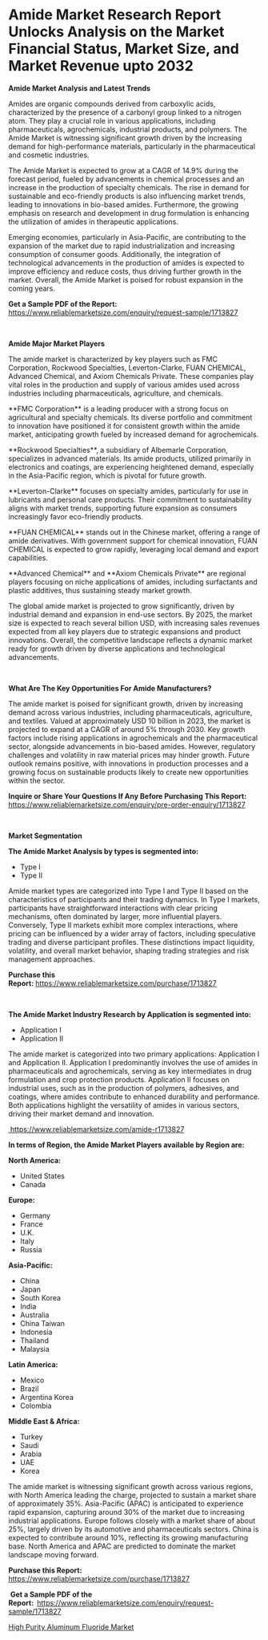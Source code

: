 <p><h1>Amide Market Research Report Unlocks Analysis on the Market Financial Status, Market Size, and Market Revenue upto 2032</h1></p><p><strong>Amide Market Analysis and Latest Trends</strong></p>
<p><p>Amides are organic compounds derived from carboxylic acids, characterized by the presence of a carbonyl group linked to a nitrogen atom. They play a crucial role in various applications, including pharmaceuticals, agrochemicals, industrial products, and polymers. The Amide Market is witnessing significant growth driven by the increasing demand for high-performance materials, particularly in the pharmaceutical and cosmetic industries.</p><p>The Amide Market is expected to grow at a CAGR of 14.9% during the forecast period, fueled by advancements in chemical processes and an increase in the production of specialty chemicals. The rise in demand for sustainable and eco-friendly products is also influencing market trends, leading to innovations in bio-based amides. Furthermore, the growing emphasis on research and development in drug formulation is enhancing the utilization of amides in therapeutic applications.</p><p>Emerging economies, particularly in Asia-Pacific, are contributing to the expansion of the market due to rapid industrialization and increasing consumption of consumer goods. Additionally, the integration of technological advancements in the production of amides is expected to improve efficiency and reduce costs, thus driving further growth in the market. Overall, the Amide Market is poised for robust expansion in the coming years.</p></p>
<p><strong>Get a Sample PDF of the Report:&nbsp;</strong> <a href="https://www.reliablemarketsize.com/enquiry/request-sample/1713827?utm_campaign=2993&utm_medium=2&utm_source=Github&utm_content=ia&utm_term=28032025&utm_id=amide">https://www.reliablemarketsize.com/enquiry/request-sample/1713827</a></p>
<p>&nbsp;</p>
<p><strong>Amide Major Market Players</strong></p>
<p><p>The amide market is characterized by key players such as FMC Corporation, Rockwood Specialties, Leverton-Clarke, FUAN CHEMICAL, Advanced Chemical, and Axiom Chemicals Private. These companies play vital roles in the production and supply of various amides used across industries including pharmaceuticals, agriculture, and chemicals.</p><p>**FMC Corporation** is a leading producer with a strong focus on agricultural and specialty chemicals. Its diverse portfolio and commitment to innovation have positioned it for consistent growth within the amide market, anticipating growth fueled by increased demand for agrochemicals.</p><p>**Rockwood Specialties**, a subsidiary of Albemarle Corporation, specializes in advanced materials. Its amide products, utilized primarily in electronics and coatings, are experiencing heightened demand, especially in the Asia-Pacific region, which is pivotal for future growth.</p><p>**Leverton-Clarke** focuses on specialty amides, particularly for use in lubricants and personal care products. Their commitment to sustainability aligns with market trends, supporting future expansion as consumers increasingly favor eco-friendly products.</p><p>**FUAN CHEMICAL** stands out in the Chinese market, offering a range of amide derivatives. With government support for chemical innovation, FUAN CHEMICAL is expected to grow rapidly, leveraging local demand and export capabilities.</p><p>**Advanced Chemical** and **Axiom Chemicals Private** are regional players focusing on niche applications of amides, including surfactants and plastic additives, thus sustaining steady market growth.</p><p>The global amide market is projected to grow significantly, driven by industrial demand and expansion in end-use sectors. By 2025, the market size is expected to reach several billion USD, with increasing sales revenues expected from all key players due to strategic expansions and product innovations. Overall, the competitive landscape reflects a dynamic market ready for growth driven by diverse applications and technological advancements.</p></p>
<p>&nbsp;</p>
<p><strong>What Are The Key Opportunities For Amide Manufacturers?</strong></p>
<p><p>The amide market is poised for significant growth, driven by increasing demand across various industries, including pharmaceuticals, agriculture, and textiles. Valued at approximately USD 10 billion in 2023, the market is projected to expand at a CAGR of around 5% through 2030. Key growth factors include rising applications in agrochemicals and the pharmaceutical sector, alongside advancements in bio-based amides. However, regulatory challenges and volatility in raw material prices may hinder growth. Future outlook remains positive, with innovations in production processes and a growing focus on sustainable products likely to create new opportunities within the sector.</p></p>
<p><strong>Inquire or Share Your Questions If Any Before Purchasing This Report:</strong> <a href="https://www.reliablemarketsize.com/enquiry/pre-order-enquiry/1713827?utm_campaign=2993&utm_medium=2&utm_source=Github&utm_content=ia&utm_term=28032025&utm_id=amide">https://www.reliablemarketsize.com/enquiry/pre-order-enquiry/1713827</a></p>
<p>&nbsp;</p>
<p><strong>Market Segmentation</strong></p>
<p><strong>The Amide Market Analysis by types is segmented into:</strong></p>
<p><ul><li>Type I</li><li>Type II</li></ul></p>
<p><p>Amide market types are categorized into Type I and Type II based on the characteristics of participants and their trading dynamics. In Type I markets, participants have straightforward interactions with clear pricing mechanisms, often dominated by larger, more influential players. Conversely, Type II markets exhibit more complex interactions, where pricing can be influenced by a wider array of factors, including speculative trading and diverse participant profiles. These distinctions impact liquidity, volatility, and overall market behavior, shaping trading strategies and risk management approaches.</p></p>
<p><strong>Purchase this Report:&nbsp;</strong><a href="https://www.reliablemarketsize.com/purchase/1713827?utm_campaign=2993&utm_medium=2&utm_source=Github&utm_content=ia&utm_term=28032025&utm_id=amide">https://www.reliablemarketsize.com/purchase/1713827</a></p>
<p>&nbsp;</p>
<p><strong>The Amide Market Industry Research by Application is segmented into:</strong></p>
<p><ul><li>Application I</li><li>Application II</li></ul></p>
<p><p>The amide market is categorized into two primary applications: Application I and Application II. Application I predominantly involves the use of amides in pharmaceuticals and agrochemicals, serving as key intermediates in drug formulation and crop protection products. Application II focuses on industrial uses, such as in the production of polymers, adhesives, and coatings, where amides contribute to enhanced durability and performance. Both applications highlight the versatility of amides in various sectors, driving their market demand and innovation.</p></p>
<p><a href="https://www.reliablemarketsize.com/amide-r1713827?utm_campaign=2993&utm_medium=2&utm_source=Github&utm_content=ia&utm_term=28032025&utm_id=amide">&nbsp;https://www.reliablemarketsize.com/amide-r1713827</a></p>
<p><strong>In terms of Region, the Amide Market Players available by Region are:</strong></p>
<p>
    <p> <strong> North America: </strong>
        <ul>
            <li>United States</li>
            <li>Canada</li>
        </ul>
        </p> 
    <p> <strong> Europe: </strong>
        <ul>
            <li>Germany</li>
            <li>France</li>
            <li>U.K.</li>
            <li>Italy</li>
            <li>Russia</li>
        </ul>
        </p> 
    <p> <strong> Asia-Pacific: </strong>
        <ul>
            <li>China</li>
            <li>Japan</li>
            <li>South Korea</li>
            <li>India</li>
            <li>Australia</li>
            <li>China Taiwan</li>
            <li>Indonesia</li>
            <li>Thailand</li>
            <li>Malaysia</li>
        </ul>
        </p> 
    <p> <strong> Latin America: </strong>
        <ul>
            <li>Mexico</li>
            <li>Brazil</li>
            <li>Argentina Korea</li>
            <li>Colombia</li>
        </ul>
        </p> 
    <p> <strong> Middle East & Africa: </strong>
        <ul>
            <li>Turkey</li>
            <li>Saudi</li>
            <li>Arabia</li>
            <li>UAE</li>
            <li>Korea</li>
        </ul>
    </p>
    </p>
<p><p>The amide market is witnessing significant growth across various regions, with North America leading the charge, projected to sustain a market share of approximately 35%. Asia-Pacific (APAC) is anticipated to experience rapid expansion, capturing around 30% of the market due to increasing industrial applications. Europe follows closely with a market share of about 25%, largely driven by its automotive and pharmaceuticals sectors. China is expected to contribute around 10%, reflecting its growing manufacturing base. North America and APAC are predicted to dominate the market landscape moving forward.</p></p>
<p><strong>Purchase this Report: </strong><a href="https://www.reliablemarketsize.com/purchase/1713827?utm_campaign=2993&utm_medium=2&utm_source=Github&utm_content=ia&utm_term=28032025&utm_id=amide">https://www.reliablemarketsize.com/purchase/1713827</a></p>
<p>&nbsp;<strong>Get a Sample PDF of the Report:&nbsp;&nbsp;</strong><a href="https://www.reliablemarketsize.com/enquiry/request-sample/1713827?utm_campaign=2993&utm_medium=2&utm_source=Github&utm_content=ia&utm_term=28032025&utm_id=amide">https://www.reliablemarketsize.com/enquiry/request-sample/1713827</a></p>
<p><strong></strong></p>
<p><p><a href="https://github.com/xtysizov/Market-Research-Report-List-1/blob/main/high-purity-aluminum-fluoride-market.md?utm_campaign=2993&utm_medium=2&utm_source=Github&utm_content=ia&utm_term=28032025&utm_id=amide">High Purity Aluminum Fluoride Market</a></p></p>